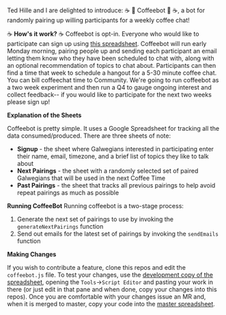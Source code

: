 Ted Hille and I are delighted to introduce: :coffee: :robot: Coffeebot :robot: :coffee:, a bot for randomly pairing up willing participants for a weekly coffee chat!

:coffee: **How's it work?** :coffee:
Coffeebot is opt-in. Everyone who would like to participate can sign up using [this spreadsheet](https://docs.google.com/spreadsheets/d/1veuNRLwbFSkc-OQctHRoN0Z9X7NDvkuMLyJw1X5-bYw/edit?usp=sharing). Coffeebot will run early Monday morning, pairing people up and sending each participant an email letting them know who they have been scheduled to chat with, along with an optional recommendation of topics to chat about. Participants can then find a time that week to schedule a hangout for a 5-30 minute coffee chat. You can bill coffeechat time to Community.
We're going to run coffeebot as a two week experiment and then run a Q4 to gauge ongoing interest and collect feedback-- if you would like to participate for the next two weeks please sign up!

**Explanation of the Sheets**

Coffeebot is pretty simple. It uses a Google Spreadsheet for tracking all the data consumed/produced. There are three sheets of note:

* **Signup** - the sheet where Galwegians interested in participating enter their name, email, timezone, and a brief list of topics they like to talk about
* **Next Pairings** - the sheet with a randomly selected set of paired Galwegians that will be used in the next Coffee Time
* **Past Pairings** - the sheet that tracks all previous pairings to help avoid repeat pairings as much as possible

**Running CoffeeBot**
Running coffeebot is a two-stage process:

1. Generate the next set of pairings to use by invoking the `generateNextPairings` function
2. Send out emails for the latest set of pairings by invoking the `sendEmails` function

**Making Changes**

If you wish to contribute a feature, clone this repos and edit the `coffeebot.js` file. To test your changes, use the [development copy of the spreadsheet](https://docs.google.com/spreadsheets/d/18fWdgmJVGZw-dJMSSb7sKf67JU-wxSOahQVAZ0cRPd4/edit#gid=0), opening the `Tools`->`Script Editor` and pasting your work in there (or just edit in that pane and when done, copy your changes into this repos). Once you are comfortable with your changes issue an MR and, when it is merged to master, copy your code into the [master spreadsheet](https://docs.google.com/spreadsheets/d/1veuNRLwbFSkc-OQctHRoN0Z9X7NDvkuMLyJw1X5-bYw/edit?ts=5eb1c995#gid=0).
